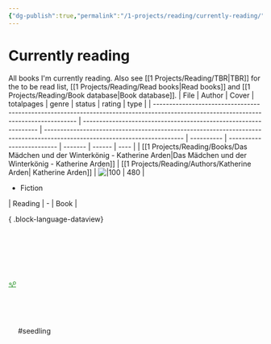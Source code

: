 ```yaml
---
{"dg-publish":true,"permalink":"/1-projects/reading/currently-reading/","created":"2025-02-01T14:01:51.000+01:00","updated":"2025-02-01T14:03:17.844+01:00"}
---
```


# Currently reading
All books I'm currently reading. Also see [[1 Projects/Reading/TBR\|TBR]] for the to be read list, [[1 Projects/Reading/Read books\|Read books]] and [[1 Projects/Reading/Book database\|Book database]].
| File                                                                                                                                 | Author                                                           | Cover                                                                                                                     | totalpages | genre                     | status  | rating | type |
| ------------------------------------------------------------------------------------------------------------------------------------ | ---------------------------------------------------------------- | ------------------------------------------------------------------------------------------------------------------------- | ---------- | ------------------------- | ------- | ------ | ---- |
| [[1 Projects/Reading/Books/Das Mädchen und der Winterkönig - Katherine Arden\|Das Mädchen und der Winterkönig - Katherine Arden]] | [[1 Projects/Reading/Authors/Katherine Arden\| Katherine Arden]] | ![\|100](http://books.google.com/books/content?id=MaXbDwAAQBAJ&printsec=frontcover&img=1&zoom=1&edge=curl&source=gbs_api) | 480        | <ul><li>Fiction</li></ul> | Reading | \-     | Book |

{ .block-language-dataview}

<?xml version="1.0" encoding="UTF-8"?><svg xmlns="http://www.w3.org/2000/svg" width="15" height="205" version="1.1" viewBox="0 0 39.688 54.24"> <g transform="translate(-69.7 -93.956)" fill="none" stroke="#008000">  <path d="m69.7 146.87h39.688" stroke-width="2.6458"/>  <g transform="translate(-.36252)">   <path d="m89.544 146.87v-6.794" stroke-width="2.6458"/>   <path d="m88.77 141.34 6.6272-8.1886" stroke-width="2.3347"/>   <path d="m89.919 141.46-5.5766-5.8386" stroke-width="2.3102"/>  </g>  <circle cx="100.95" cy="126.47" r="6.9136" stroke-width="2.6458"/>  <circle cx="79.351" cy="130.4" r="5.0854" stroke-width="2.6458"/> </g></svg> #seedling 